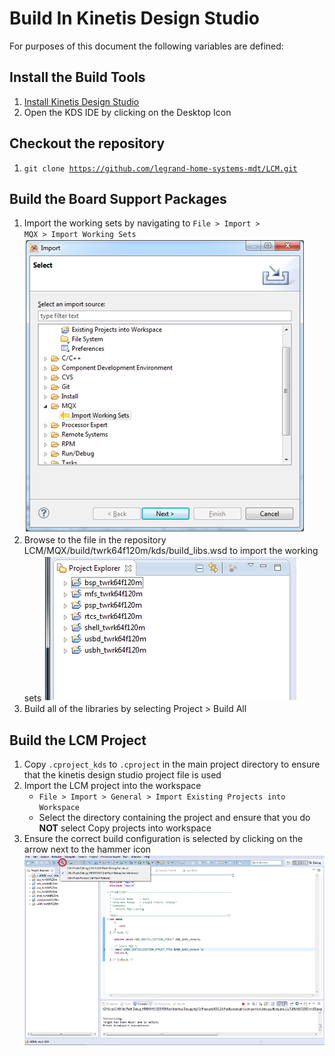 Build In Kinetis Design Studio
==============================
For purposes of this document the following variables are defined:

## Install the Build Tools
1. [Install Kinetis Design Studio](InstallKDS.md)
2. Open the KDS IDE by clicking on the Desktop Icon

## Checkout the repository
1. <code>git clone https://github.com/legrand-home-systems-mdt/LCM.git</code>

## Build the Board Support Packages
1. Import the working sets by navigating to <code>File > Import > MQX > Import Working Sets</code>
![Import Working Sets](Images/KDS_ImportWorkingSets.png)
2. Browse to the file in the repository LCM/MQX/build/twrk64f120m/kds/build_libs.wsd to import the working sets
![Board Support Package Projects](Images/KDS_BSPProjects.png)
3. Build all of the libraries by selecting Project > Build All

## Build the LCM Project
1. Copy `.cproject_kds` to `.cproject` in the main project directory to ensure that the kinetis design studio project file is used
2. Import the LCM project into the workspace
    * `File > Import > General > Import Existing Projects into Workspace`
    * Select the directory containing the project and ensure that you do 
      **NOT** select Copy projects into workspace
3. Ensure the correct build configuration is selected by clicking on the arrow
   next to the hammer icon 
![Build Configuration](Images/KDS_BuildConfiguration.png)
